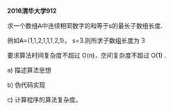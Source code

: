 **2016清华大学912**

求一个数组A中连续相同数字的和等于s的最长子数组长度.

例如A={1,1,2,1,1,1,2,1}， s=3.则所求子数组长度为 3

要求算法时间复杂度不超过 O(n)，空间复杂度不超过 O(1) .

a) 描述算法思想 

b) 伪代码实现 

c) 计算程序的算法复杂度。